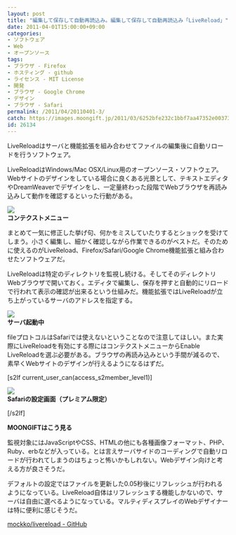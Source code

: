 ```yaml
---
layout: post
title: "編集して保存して自動再読込み。編集して保存して自動再読込み「LiveReload」"
date: 2011-04-01T15:00:00+09:00
categories:
- ソフトウェア
- Web
- オープンソース
tags: 
- ブラウザ - Firefox
- ホスティング - github
- ライセンス - MIT License
- 開発
- ブラウザ - Google Chrome
- デザイン
- ブラウザ - Safari
permalink: /2011/04/20110401-3/
catch: https://images.moongift.jp/2011/03/6252bfe232c1bbf7aa47352e003734cf.png
id: 26134
---
```

LiveReloadはサーバと機能拡張を組み合わせてファイルの編集後に自動リロードを行うソフトウェア。

  

LiveReloadはWindows/Mac OSX/Linux用のオープンソース・ソフトウェア。Webサイトのデザインをしている場合に良くある光景として、テキストエディタやDreamWeaverでデザインをし、一定量終わった段階でWebブラウザを再読み込みして動作を確認するといった行動がある。

  

![](https://images.moongift.jp/2011/03/df3a5ed846719100ba641265fd6cba8a.png)  
**コンテクストメニュー**

  

まとめて一気に修正した挙げ句、何かをミスしていたりするとショックを受けてしまう。小さく編集し、細かく確認しながら作業できるのがベストだ。そのために使えるのがLiveReload、Firefox/Safari/Google Chrome機能拡張と組み合わせたソフトウェアだ。

  
<!--more-->  

LiveReloadは特定のディレクトリを監視し続ける。そしてそのディレクトリWebブラウザで開いておく。エディタで編集し、保存を押すと自動的にリロードで行われて表示の確認が出来るという仕組みだ。機能拡張ではLiveReloadが立ち上がっているサーバのアドレスを指定する。

  

![](https://images.moongift.jp/2011/03/6252bfe232c1bbf7aa47352e003734cf.png)  
**サーバ起動中**

  

fileプロトコルはSafariでは使えないということなので注意してほしい。また実際にLiveReloadを有効にする際にはコンテクストメニューからEnable LiveReloadを選ぶ必要がある。ブラウザの再読み込みという手間が減るので、素早くWebサイトのデザインが行えるようになるはずだ。

  
[s2If current\_user\_can(access\_s2member\_level1)]

![](https://images.moongift.jp/2011/03/e92ba89962c00d18076d5b59ff86da57.png)  
**Safariの設定画面（プレミアム限定）**

[/s2If]  
  
  

**MOONGIFTはこう見る**

  

監視対象にはJavaScriptやCSS、HTMLの他にも各種画像フォーマット、PHP、Ruby、erbなどが入っている。とは言えサーバサイドのコーディングで自動リロードが行われてしまうのはちょっと怖いかもしれない。Webデザイン向けと考える方が良さそうだ。

  

デフォルトの設定ではファイルを更新した0.05秒後にリフレッシュが行われるようになっている。LiveReload自体はリフレッシュする機能しかないので、サーバは自由に選べるようになっている。マルティディスプレイのWebデザイナーは特に便利に感じそうだ。

  

[mockko/livereload - GitHub](https://github.com/mockko/livereload)

